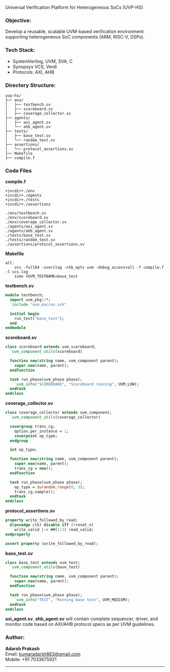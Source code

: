 Universal Verification Platform for Heterogeneous SoCs (UVP-HS)
### Objective:
Develop a reusable, scalable UVM-based verification environment supporting heterogeneous SoC components (ARM, RISC-V, DSPs).

### Tech Stack:
- SystemVerilog, UVM, SVA, C
- Synopsys VCS, Verdi
- Protocols: AXI, AHB

### Directory Structure:
```
uvp-hs/
├── env/
│   ├── testbench.sv
│   ├── scoreboard.sv
│   ├── coverage_collector.sv
├── agents/
│   ├── axi_agent.sv
│   └── ahb_agent.sv
├── tests/
│   ├── base_test.sv
│   └── random_test.sv
├── assertions/
│   └── protocol_assertions.sv
├── Makefile
├── compile.f
```

### Code Files

**compile.f**
```
+incdir+./env
+incdir+./agents
+incdir+./tests
+incdir+./assertions

./env/testbench.sv
./env/scoreboard.sv
./env/coverage_collector.sv
./agents/axi_agent.sv
./agents/ahb_agent.sv
./tests/base_test.sv
./tests/random_test.sv
./assertions/protocol_assertions.sv
```

**Makefile**
```
all:
	vcs -full64 -sverilog -ntb_opts uvm -debug_access+all -f compile.f -l vcs.log
	simv +UVM_TESTNAME=base_test
```

**testbench.sv**
```systemverilog
module testbench;
  import uvm_pkg::*;
  `include "uvm_macros.svh"

  initial begin
    run_test("base_test");
  end
endmodule
```

**scoreboard.sv**
```systemverilog
class scoreboard extends uvm_scoreboard;
  `uvm_component_utils(scoreboard)

  function new(string name, uvm_component parent);
    super.new(name, parent);
  endfunction

  task run_phase(uvm_phase phase);
    `uvm_info("SCOREBOARD", "Scoreboard running", UVM_LOW);
  endtask
endclass
```

**coverage_collector.sv**
```systemverilog
class coverage_collector extends uvm_component;
  `uvm_component_utils(coverage_collector)

  covergroup trans_cg;
    option.per_instance = 1;
    coverpoint op_type;
  endgroup

  int op_type;

  function new(string name, uvm_component parent);
    super.new(name, parent);
    trans_cg = new();
  endfunction

  task run_phase(uvm_phase phase);
    op_type = $urandom_range(0, 3);
    trans_cg.sample();
  endtask
endclass
```

**protocol_assertions.sv**
```systemverilog
property write_followed_by_read;
  @(posedge clk) disable iff (!reset_n)
    write_valid |-> ##[1:3] read_valid;
endproperty

assert property (write_followed_by_read);
```

**base_test.sv**
```systemverilog
class base_test extends uvm_test;
  `uvm_component_utils(base_test)

  function new(string name, uvm_component parent);
    super.new(name, parent);
  endfunction

  task run_phase(uvm_phase phase);
    `uvm_info("TEST", "Running base test", UVM_MEDIUM);
  endtask
endclass
```

**axi_agent.sv**, **ahb_agent.sv** will contain complete sequencer, driver, and monitor code based on AXI/AHB protocol specs as per UVM guidelines.

### Author:
**Adarsh Prakash**  
Email: kumaradarsh663@gmail.com  
Mobile: +91 7033675921

---
